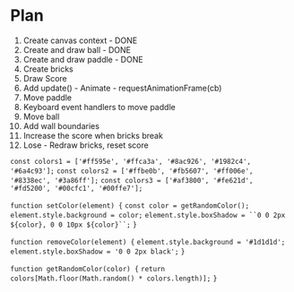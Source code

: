 # Plan

1. Create canvas context - DONE
2. Create and draw ball - DONE
3. Create and draw paddle - DONE
4. Create bricks
5. Draw Score
6. Add update() - Animate - requestAnimationFrame(cb)
7. Move paddle
8. Keyboard event handlers to move paddle
9. Move ball
10. Add wall boundaries
11. Increase the score when bricks break
12. Lose - Redraw bricks, reset score

<!-- Colors -->

`const colors1 = ['#ff595e', '#ffca3a', '#8ac926', '#1982c4', '#6a4c93'];`
`const colors2 = ['#ffbe0b', '#fb5607', '#ff006e', '#8338ec', '#3a86ff'];`
`const colors3 = ['#af3800', '#fe621d', '#fd5200', '#00cfc1', '#00ffe7'];`

<!-- Set Colors -->

`function setColor(element) {`
`const color = getRandomColor();`
`element.style.background = color;`
` element.style.boxShadow = ``0 0 2px ${color}, 0 0 10px ${color}``; `
`}`

`function removeColor(element) {`
`element.style.background = '#1d1d1d';`
`element.style.boxShadow = '0 0 2px black';`
`}`

`function getRandomColor(color) {`
`return colors[Math.floor(Math.random() * colors.length)];`
`}`

